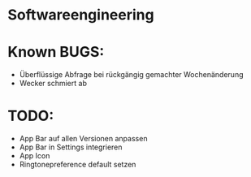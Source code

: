 Softwareengineering
===================

Known BUGS:
===========
- Überflüssige Abfrage bei rückgängig gemachter Wochenänderung
- Wecker schmiert ab

TODO:
===========
- App Bar auf allen Versionen anpassen
- App Bar in Settings integrieren
- App Icon
- Ringtonepreference default setzen